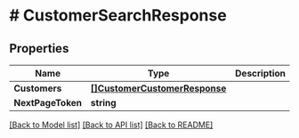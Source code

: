 # # CustomerSearchResponse


## Properties 


Name | Type | Description | Notes
------------ | ------------- | ------------- | -------------
**Customers**| [**[]CustomerCustomerResponse**](CustomerCustomerResponse.md) |   | [optional]
**NextPageToken**| **string** |   | [optional]


[[Back to Model list]](../../README.md#models) [[Back to API list]](../../README.md#endpoints) [[Back to README]](../../README.md)

